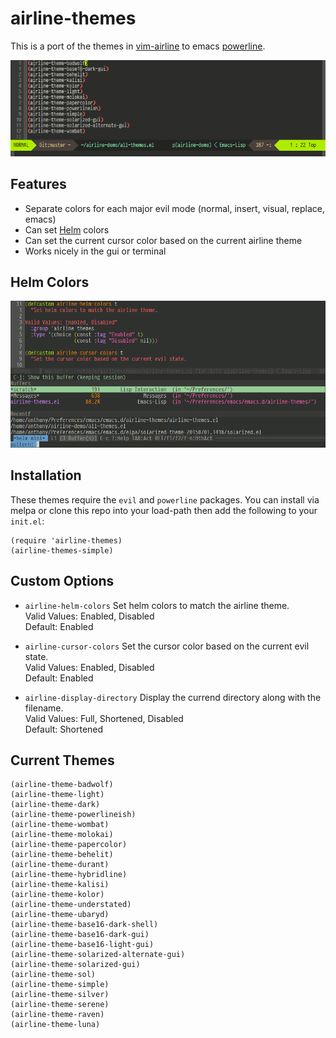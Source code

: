 # airline-themes

This is a port of the themes in [vim-airline](https://github.com/bling/vim-airline) to emacs [powerline](https://github.com/milkypostman/powerline).

[![airline-demo.gif](https://raw.githubusercontent.com/AnthonyDiGirolamo/airline-themes/master/screenshots/airline-demo.gif)](https://raw.githubusercontent.com/AnthonyDiGirolamo/airline-themes/master/screenshots/airline-demo.gif)

## Features

- Separate colors for each major evil mode (normal, insert, visual, replace, emacs)
- Can set [Helm](https://github.com/emacs-helm/helm) colors
- Can set the current cursor color based on the current airline theme
- Works nicely in the gui or terminal

## Helm Colors

[![airline-helm-demo.gif](https://raw.githubusercontent.com/AnthonyDiGirolamo/airline-themes/master/screenshots/airline-helm-demo.gif)](https://raw.githubusercontent.com/AnthonyDiGirolamo/airline-themes/master/screenshots/airline-helm-demo.gif)

## Installation

These themes require the `evil` and `powerline` packages. You can install via
melpa or clone this repo into your load-path then add the following to your
`init.el`:

    (require 'airline-themes)
    (airline-themes-simple)

## Custom Options

- `airline-helm-colors` Set helm colors to match the airline theme.<br/>
  Valid Values: Enabled, Disabled<br/>
  Default: Enabled

- `airline-cursor-colors` Set the cursor color based on the current evil state.<br/>
  Valid Values: Enabled, Disabled<br/>
  Default: Enabled

- `airline-display-directory` Display the currend directory along with the filename.<br/>
  Valid Values: Full, Shortened, Disabled<br/>
  Default: Shortened

## Current Themes

    (airline-theme-badwolf)
    (airline-theme-light)
    (airline-theme-dark)
    (airline-theme-powerlineish)
    (airline-theme-wombat)
    (airline-theme-molokai)
    (airline-theme-papercolor)
    (airline-theme-behelit)
    (airline-theme-durant)
    (airline-theme-hybridline)
    (airline-theme-kalisi)
    (airline-theme-kolor)
    (airline-theme-understated)
    (airline-theme-ubaryd)
    (airline-theme-base16-dark-shell)
    (airline-theme-base16-dark-gui)
    (airline-theme-base16-light-gui)
    (airline-theme-solarized-alternate-gui)
    (airline-theme-solarized-gui)
    (airline-theme-sol)
    (airline-theme-simple)
    (airline-theme-silver)
    (airline-theme-serene)
    (airline-theme-raven)
    (airline-theme-luna)
